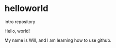 # helloworld
intro repository

Hello, world!

My name is Will, and I am learning how to use github.
